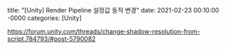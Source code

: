 title: "[Unity] Render Pipeline 설정값 동적 변경"
date: 2021-02-23 00:10:00 -0000
categories: [Unity]

https://forum.unity.com/threads/change-shadow-resolution-from-script.784793/#post-5790082
